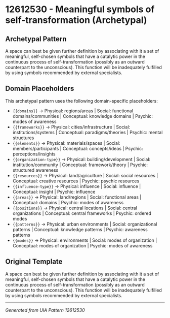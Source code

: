 # 12612530 - Meaningful symbols of self-transformation (Archetypal)

## Archetypal Pattern

A space can best be given further definition by associating with it a set of meaningful, self-chosen symbols that have a catalytic power in the continuous process of self-transformation (possibly as an outward counterpart to the unconscious). This function will be inadequately fulfilled by using symbols recommended by external specialists.

## Domain Placeholders

This archetypal pattern uses the following domain-specific placeholders:

- `{{domains}}` → Physical: regions/areas | Social: functional domains/communities | Conceptual: knowledge domains | Psychic: modes of awareness
- `{{frameworks}}` → Physical: cities/infrastructure | Social: institutions/systems | Conceptual: paradigms/theories | Psychic: mental structures
- `{{elements}}` → Physical: materials/spaces | Social: members/participants | Conceptual: concepts/ideas | Psychic: perceptions/insights
- `{{organization-type}}` → Physical: building/development | Social: institution/community | Conceptual: framework/theory | Psychic: structured awareness
- `{{resources}}` → Physical: land/agriculture | Social: social resources | Conceptual: creative resources | Psychic: psychic resources
- `{{influence-type}}` → Physical: influence | Social: influence | Conceptual: insight | Psychic: influence
- `{{areas}}` → Physical: land/regions | Social: functional areas | Conceptual: domains | Psychic: modes of awareness
- `{{positions}}` → Physical: central locations | Social: central organizations | Conceptual: central frameworks | Psychic: ordered modes
- `{{patterns}}` → Physical: urban environments | Social: organizational patterns | Conceptual: knowledge patterns | Psychic: awareness patterns
- `{{modes}}` → Physical: environments | Social: modes of organization | Conceptual: modes of organization | Psychic: modes of awareness

## Original Template

A space can best be given further definition by associating with it a set of meaningful, self-chosen symbols that have a catalytic power in the continuous process of self-transformation (possibly as an outward counterpart to the unconscious). This function will be inadequately fulfilled by using symbols recommended by external specialists.

---
*Generated from UIA Pattern 12612530*
